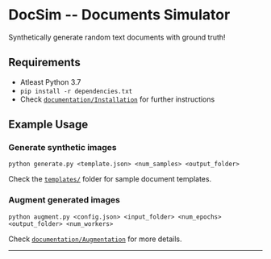 # DocSim -- Documents Simulator

Synthetically generate random text documents with ground truth!


[//]: # (## Demo)

[//]: # ()
[//]: # (|                   Template                   |                   Generated                   |                   Augmented                   |)

[//]: # (|:--------------------------------------------:|:---------------------------------------------:|:---------------------------------------------:|)

[//]: # (| <img src="documentation/misc/template.jpg"/> | <img src="documentation/misc/generated.jpg"/> | <img src="documentation/misc/augmented.jpg"/> |)

## Requirements

- Atleast Python 3.7
- `pip install -r dependencies.txt`
- Check [`documentation/Installation`](/documentation/Installation.md) for further instructions

## Example Usage

### Generate synthetic images

```
python generate.py <template.json> <num_samples> <output_folder>
```

Check the [`templates/`](templates/) folder for sample document templates.

### Augment generated images

```
python augment.py <config.json> <input_folder> <num_epochs> <output_folder> <num_workers>
```

Check [`documentation/Augmentation`](documentation/Augmentation.md) for more details.

<hr/>
